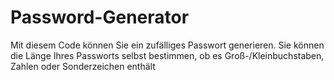 ﻿# Password-Generator
 
Mit diesem Code können Sie ein zufälliges Passwort generieren. 
Sie können die Länge Ihres Passworts selbst bestimmen, 
ob es Groß-/Kleinbuchstaben, Zahlen oder Sonderzeichen enthält
